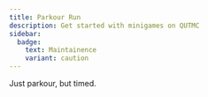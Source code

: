 ```yaml
---
title: Parkour Run
description: Get started with minigames on QUTMC
sidebar:
  badge:
    text: Maintainence
    variant: caution
---
```

Just parkour, but timed.